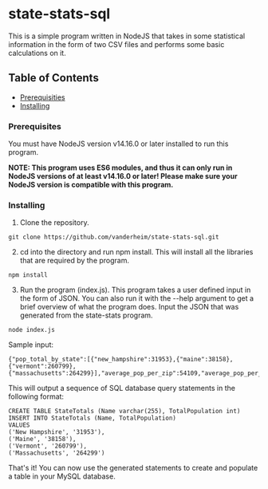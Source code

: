 # state-stats-sql

This is a simple program written in NodeJS that takes in some statistical information in the form of two CSV files and performs some basic calculations on it.

## Table of Contents
- [Prerequisities](#prerequisities)
- [Installing](#install)

### Prerequisites
You must have NodeJS version v14.16.0 or later installed to run this program.

**NOTE: This program uses ES6 modules, and thus it can only run in NodeJS versions of at least v14.16.0 or later! Please make sure your NodeJS version is compatible with this program.**

### Installing

1. Clone the repository.
```
git clone https://github.com/vanderheim/state-stats-sql.git
```

2. cd into the directory and run npm install. This will install all the libraries that are required by the program.
```
npm install
```

3. Run the program (index.js). This program takes a user defined input in the form of JSON. You can also run it with the --help argument to get a brief overview of what the program does. Input the JSON that was generated from the state-stats program.

```
node index.js
```

Sample input:

```
{"pop_total_by_state":[{"new_hampshire":31953},{"maine":38158},{"vermont":260799},{"massachusetts":264299}],"average_pop_per_zip":54109,"average_pop_per_state":148802}
```

This will output a sequence of SQL database query statements in the following format:
```
CREATE TABLE StateTotals (Name varchar(255), TotalPopulation int)
INSERT INTO StateTotals (Name, TotalPopulation)
VALUES
('New Hampshire', '31953'),
('Maine', '38158'),
('Vermont', '260799'),
('Massachusetts', '264299')
```

That's it! You can now use the generated statements to create and populate a table in your MySQL database.
